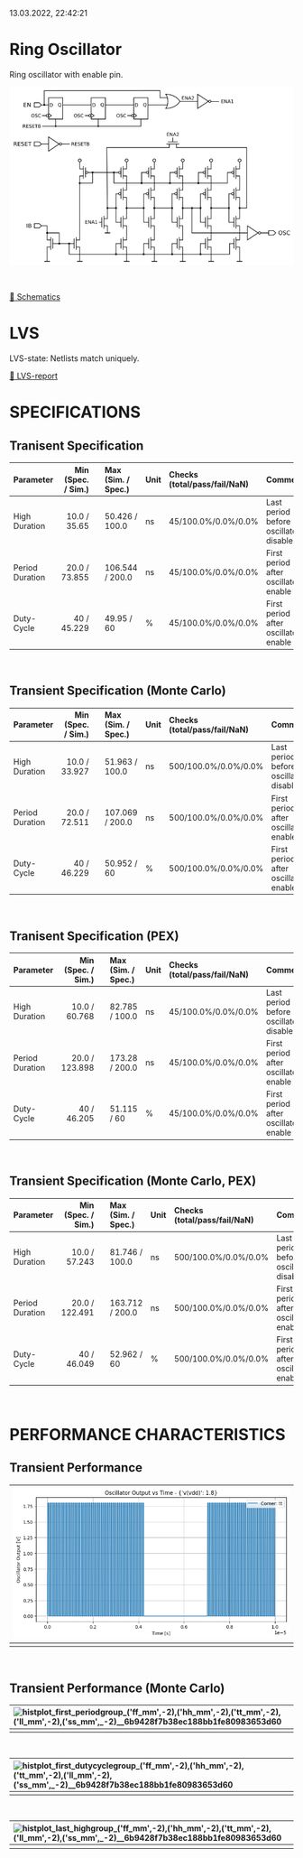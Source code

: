 13.03.2022, 22:42:21

# Ring Oscillator

Ring oscillator with enable pin.

![riosc](resources/riosc.png "riosc")

<br>

[🔗 Schematics](riosc_sch.pdf)<br>

# LVS
LVS-state: Netlists match uniquely.<br>

[🔗 LVS-report](riosc_riosc_netgen_comp.out)<br>

# SPECIFICATIONS

## Tranisent Specification<br>

| Parameter | Min (Spec. / Sim.) |      | Max (Sim. / Spec.) | Unit | Checks (total/pass/fail/NaN) | Comment |
| :-------- | -----------------: | :--: | :----------------- | :--- | :--------------------------- | ------- |
| High Duration | 10.0 / 35.65 | <svg height="20" width="150"><polyline points="3.0,3,3.0,17,147.0,17,147.0,3" style="fill:none;stroke:gray;stroke-width:1" /><polyline points="75.0,10.0,75.0,17" style="fill:none;stroke:gray;stroke-width:1" /><polyline points="44.04,10.0,67.68159999999999,10.0" style="stroke:green;stroke-width:2" /><circle cx="44.04" cy="10.0" r="3" style="fill:green;stroke:green;stroke-width:0" /><circle cx="67.68159999999999" cy="10.0" r="3" style="fill:green;stroke:green;stroke-width:0" /></svg> | 50.426 / 100.0 | ns | 45/100.0%/0.0%/0.0% | Last period before oscillator disable |
| Period Duration | 20.0 / 73.855 | <svg height="20" width="150"><polyline points="3.0,3,3.0,17,147.0,17,147.0,3" style="fill:none;stroke:gray;stroke-width:1" /><polyline points="75.0,10.0,75.0,17" style="fill:none;stroke:gray;stroke-width:1" /><polyline points="46.084095999999995,10.0,72.23487999999999,10.0" style="stroke:green;stroke-width:2" /><circle cx="46.084095999999995" cy="10.0" r="3" style="fill:green;stroke:green;stroke-width:0" /><circle cx="72.23487999999999" cy="10.0" r="3" style="fill:green;stroke:green;stroke-width:0" /></svg> | 106.544 / 200.0 | ns | 45/100.0%/0.0%/0.0% | First period after oscillator enable |
| Duty-Cycle | 40 / 45.229 | <svg height="20" width="150"><polyline points="3.0,3,3.0,17,147.0,17,147.0,3" style="fill:none;stroke:gray;stroke-width:1" /><polyline points="75.0,10.0,75.0,17" style="fill:none;stroke:gray;stroke-width:1" /><polyline points="40.64707200000001,10.0,74.639784,10.0" style="stroke:green;stroke-width:2" /><circle cx="40.64707200000001" cy="10.0" r="3" style="fill:green;stroke:green;stroke-width:0" /><circle cx="74.639784" cy="10.0" r="3" style="fill:green;stroke:green;stroke-width:0" /></svg> | 49.95 / 60 | % | 45/100.0%/0.0%/0.0% | First period after oscillator enable |

<br>

## Transient Specification (Monte Carlo)<br>

| Parameter | Min (Spec. / Sim.) |      | Max (Sim. / Spec.) | Unit | Checks (total/pass/fail/NaN) | Comment |
| :-------- | -----------------: | :--: | :----------------- | :--- | :--------------------------- | ------- |
| High Duration | 10.0 / 33.927 | <svg height="20" width="150"><polyline points="3.0,3,3.0,17,147.0,17,147.0,3" style="fill:none;stroke:gray;stroke-width:1" /><polyline points="75.0,10.0,75.0,17" style="fill:none;stroke:gray;stroke-width:1" /><polyline points="41.28320000000001,10.0,70.1408,10.0" style="stroke:green;stroke-width:2" /><circle cx="41.28320000000001" cy="10.0" r="3" style="fill:green;stroke:green;stroke-width:0" /><circle cx="70.1408" cy="10.0" r="3" style="fill:green;stroke:green;stroke-width:0" /></svg> | 51.963 / 100.0 | ns | 500/100.0%/0.0%/0.0% | Last period before oscillator disable |
| Period Duration | 20.0 / 72.511 | <svg height="20" width="150"><polyline points="3.0,3,3.0,17,147.0,17,147.0,3" style="fill:none;stroke:gray;stroke-width:1" /><polyline points="75.0,10.0,75.0,17" style="fill:none;stroke:gray;stroke-width:1" /><polyline points="45.008784,10.0,72.65512000000001,10.0" style="stroke:green;stroke-width:2" /><circle cx="45.008784" cy="10.0" r="3" style="fill:green;stroke:green;stroke-width:0" /><circle cx="72.65512000000001" cy="10.0" r="3" style="fill:green;stroke:green;stroke-width:0" /></svg> | 107.069 / 200.0 | ns | 500/100.0%/0.0%/0.0% | First period after oscillator enable |
| Duty-Cycle | 40 / 46.229 | <svg height="20" width="150"><polyline points="3.0,3,3.0,17,147.0,17,147.0,3" style="fill:none;stroke:gray;stroke-width:1" /><polyline points="75.0,10.0,75.0,17" style="fill:none;stroke:gray;stroke-width:1" /><polyline points="47.85175200000001,10.0,81.85425599999999,10.0" style="stroke:green;stroke-width:2" /><circle cx="47.85175200000001" cy="10.0" r="3" style="fill:green;stroke:green;stroke-width:0" /><circle cx="81.85425599999999" cy="10.0" r="3" style="fill:green;stroke:green;stroke-width:0" /></svg> | 50.952 / 60 | % | 500/100.0%/0.0%/0.0% | First period after oscillator enable |

<br>

## Tranisent Specification (PEX)<br>

| Parameter | Min (Spec. / Sim.) |      | Max (Sim. / Spec.) | Unit | Checks (total/pass/fail/NaN) | Comment |
| :-------- | -----------------: | :--: | :----------------- | :--- | :--------------------------- | ------- |
| High Duration | 10.0 / 60.768 | <svg height="20" width="150"><polyline points="3.0,3,3.0,17,147.0,17,147.0,3" style="fill:none;stroke:gray;stroke-width:1" /><polyline points="75.0,10.0,75.0,17" style="fill:none;stroke:gray;stroke-width:1" /><polyline points="84.2288,10.0,119.456,10.0" style="stroke:green;stroke-width:2" /><circle cx="84.2288" cy="10.0" r="3" style="fill:green;stroke:green;stroke-width:0" /><circle cx="119.456" cy="10.0" r="3" style="fill:green;stroke:green;stroke-width:0" /></svg> | 82.785 / 100.0 | ns | 45/100.0%/0.0%/0.0% | Last period before oscillator disable |
| Period Duration | 20.0 / 123.898 | <svg height="20" width="150"><polyline points="3.0,3,3.0,17,147.0,17,147.0,3" style="fill:none;stroke:gray;stroke-width:1" /><polyline points="75.0,10.0,75.0,17" style="fill:none;stroke:gray;stroke-width:1" /><polyline points="86.11880000000001,10.0,125.62376,10.0" style="stroke:green;stroke-width:2" /><circle cx="86.11880000000001" cy="10.0" r="3" style="fill:green;stroke:green;stroke-width:0" /><circle cx="125.62376" cy="10.0" r="3" style="fill:green;stroke:green;stroke-width:0" /></svg> | 173.28 / 200.0 | ns | 45/100.0%/0.0%/0.0% | First period after oscillator enable |
| Duty-Cycle | 40 / 46.205 | <svg height="20" width="150"><polyline points="3.0,3,3.0,17,147.0,17,147.0,3" style="fill:none;stroke:gray;stroke-width:1" /><polyline points="75.0,10.0,75.0,17" style="fill:none;stroke:gray;stroke-width:1" /><polyline points="47.673911999999994,10.0,83.02800000000002,10.0" style="stroke:green;stroke-width:2" /><circle cx="47.673911999999994" cy="10.0" r="3" style="fill:green;stroke:green;stroke-width:0" /><circle cx="83.02800000000002" cy="10.0" r="3" style="fill:green;stroke:green;stroke-width:0" /></svg> | 51.115 / 60 | % | 45/100.0%/0.0%/0.0% | First period after oscillator enable |

<br>

## Transient Specification (Monte Carlo, PEX)<br>

| Parameter | Min (Spec. / Sim.) |      | Max (Sim. / Spec.) | Unit | Checks (total/pass/fail/NaN) | Comment |
| :-------- | -----------------: | :--: | :----------------- | :--- | :--------------------------- | ------- |
| High Duration | 10.0 / 57.243 | <svg height="20" width="150"><polyline points="3.0,3,3.0,17,147.0,17,147.0,3" style="fill:none;stroke:gray;stroke-width:1" /><polyline points="75.0,10.0,75.0,17" style="fill:none;stroke:gray;stroke-width:1" /><polyline points="78.58879999999999,10.0,117.7936,10.0" style="stroke:green;stroke-width:2" /><circle cx="78.58879999999999" cy="10.0" r="3" style="fill:green;stroke:green;stroke-width:0" /><circle cx="117.7936" cy="10.0" r="3" style="fill:green;stroke:green;stroke-width:0" /></svg> | 81.746 / 100.0 | ns | 500/100.0%/0.0%/0.0% | Last period before oscillator disable |
| Period Duration | 20.0 / 122.491 | <svg height="20" width="150"><polyline points="3.0,3,3.0,17,147.0,17,147.0,3" style="fill:none;stroke:gray;stroke-width:1" /><polyline points="75.0,10.0,75.0,17" style="fill:none;stroke:gray;stroke-width:1" /><polyline points="84.99271999999999,10.0,117.96968,10.0" style="stroke:green;stroke-width:2" /><circle cx="84.99271999999999" cy="10.0" r="3" style="fill:green;stroke:green;stroke-width:0" /><circle cx="117.96968" cy="10.0" r="3" style="fill:green;stroke:green;stroke-width:0" /></svg> | 163.712 / 200.0 | ns | 500/100.0%/0.0%/0.0% | First period after oscillator enable |
| Duty-Cycle | 40 / 46.049 | <svg height="20" width="150"><polyline points="3.0,3,3.0,17,147.0,17,147.0,3" style="fill:none;stroke:gray;stroke-width:1" /><polyline points="75.0,10.0,75.0,17" style="fill:none;stroke:gray;stroke-width:1" /><polyline points="46.55380800000001,10.0,96.32380800000003,10.0" style="stroke:green;stroke-width:2" /><circle cx="46.55380800000001" cy="10.0" r="3" style="fill:green;stroke:green;stroke-width:0" /><circle cx="96.32380800000003" cy="10.0" r="3" style="fill:green;stroke:green;stroke-width:0" /></svg> | 52.962 / 60 | % | 500/100.0%/0.0%/0.0% | First period after oscillator enable |

<br>

# PERFORMANCE CHARACTERISTICS

## Transient Performance<br>

| ![xyplot_timev(osc)group_('tt',_-2)__8b374d1792399df7627c2edbbac266ec](xyplot_timev(osc)group_('tt',_-2)__8b374d1792399df7627c2edbbac266ec.png "") |
| :-- |
|  |
<br>

## Transient Performance (Monte Carlo)<br>

| ![histplot_first_periodgroup_('ff_mm',_-2),_('hh_mm',_-2),_('tt_mm',_-2),_('ll_mm',_-2),_('ss_mm',_-2)__6b9428f7b38ec188bb1fe80983653d60](histplot_first_periodgroup_('ff_mm',_-2),_('hh_mm',_-2),_('tt_mm',_-2),_('ll_mm',_-2),_('ss_mm',_-2)__6b9428f7b38ec188bb1fe80983653d60.png "") |
| :-- |
|  |
<br>

| ![histplot_first_dutycyclegroup_('ff_mm',_-2),_('hh_mm',_-2),_('tt_mm',_-2),_('ll_mm',_-2),_('ss_mm',_-2)__6b9428f7b38ec188bb1fe80983653d60](histplot_first_dutycyclegroup_('ff_mm',_-2),_('hh_mm',_-2),_('tt_mm',_-2),_('ll_mm',_-2),_('ss_mm',_-2)__6b9428f7b38ec188bb1fe80983653d60.png "") |
| :-- |
|  |
<br>

| ![histplot_last_highgroup_('ff_mm',_-2),_('hh_mm',_-2),_('tt_mm',_-2),_('ll_mm',_-2),_('ss_mm',_-2)__6b9428f7b38ec188bb1fe80983653d60](histplot_last_highgroup_('ff_mm',_-2),_('hh_mm',_-2),_('tt_mm',_-2),_('ll_mm',_-2),_('ss_mm',_-2)__6b9428f7b38ec188bb1fe80983653d60.png "") |
| :-- |
|  |
<br>

